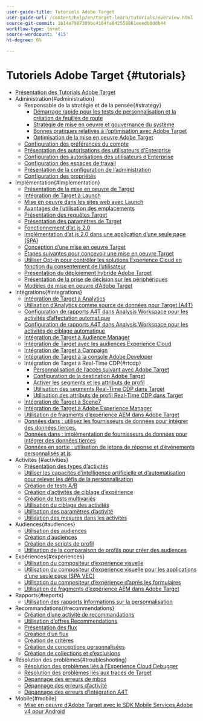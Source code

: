 ```yaml
---
user-guide-title: Tutoriels Adobe Target
user-guide-url: /content/help/en/target-learn/tutorials/overview.html
source-git-commit: 1b14e7987309bc4104fa842558861eeedb0ddb44
workflow-type: tm+mt
source-wordcount: '415'
ht-degree: 6%

---
```



# Tutoriels Adobe Target  {#tutorials}

+ [Présentation des Tutorials Adobe Target](../overview.md)
+ Administration{#administration}
   + Responsable de la stratégie et de la pensée{#strategy}
      + [Démarrage rapide pour les tests de personnalisation et la création de feuilles de route](../strategy/create-personalization-roadmap-testing-plan.md)
      + [Stratégie de mise en oeuvre et gouvernance du système](../dev101/1-1-implementation-strategy-sys-governance.md)
      + [Bonnes pratiques relatives à l’optimisation avec Adobe Target](../strategy/target-best-practices-for-optimization.md)
      + [Optimisation de la mise en oeuvre Adobe Target](../strategy/optimize-your-target-implementation.md)
   + [Configuration des préférences du compte](../administration/set-up-account-preferences.md)
   + [Présentation des autorisations des utilisateurs d’Enterprise](../administration/understanding-enterprise-user-permissions.md)
   + [Configuration des autorisations des utilisateurs d’Enterprise](../dev101/1-2-configure-ent-user-permissions.md)
   + [Configuration des espaces de travail](../administration/set-up-workspaces.md)
   + [Présentation de la configuration de l’administration](../dev101/1-3-intro-to-admin-setup.md)
   + [Configuration des propriétés](../administration/set-up-properties.md)
+ Implémentation{#implementation}
   + [Présentation de la mise en oeuvre de Target](../dev101/2-1-intro-to-target-implementation.md)
   + [Intégration de Target à Launch](../dev101/3-1-target-launch.md)
   + [Mise en oeuvre dans les sites web avec Launch](https://experienceleague.adobe.com/docs/launch-learn/implementing-in-websites-with-launch/index.html?lang=en)
   + [Avantages de l’utilisation des emplacements](../dev101/2-2-benefits-of-locations.md)
   + [Présentation des requêtes Target](../dev101/2-3-intro-to-target-requests.md)
   + [Présentation des paramètres de Target](../dev101/2-4-intro-to-target-params.md)
   + [Fonctionnement d’at.js 2.0](../implementation/understanding-how-atjs-20-works.md)
   + [Implémentation d’at.js 2.0 dans une application d’une seule page (SPA)](../implementation/implement-atjs-20-in-a-single-page-application.md)
   + [Conception d’une mise en oeuvre Target](../dev101/2-5-design-target-implementation.md)
   + [Étapes suivantes pour concevoir une mise en oeuvre Target](../dev101/2-6-next-steps-design-target-implementation.md)
   + [Utiliser Opt-in pour contrôler les solutions Experience Cloud en fonction du consentement de l’utilisateur](https://experienceleague.adobe.com/docs/id-service/using/implementation/opt-in-service/use-opt-in-to-control-experience-cloud-activities-based-on-user-consent.html?lang=en)
   + [Présentation du déploiement hybride Adobe Target](../implementation/hybrid-deployment.md)
   + [Présentation de la prise de décision sur les périphériques](../implementation/on-device-decisioning-overview.md)
   + [Modèles de mise en oeuvre d’Adobe Target](../implementation/implementation-patterns-for-adobe-target.md)
+ Intégrations{#integrations}
   + [Intégration de Target à Analytics](../dev101/3-2-target-analytics.md)
   + [Utilisation d’Analytics comme source de données pour Target (A4T)](../integrations/use-analytics-as-a-data-source-a4t.md)
   + [Configuration de rapports A4T dans Analysis Workspace pour les activités d’affectation automatique](../integrations/set-up-a4t-reports-in-analysis-workspace-for-auto-allocate-activities.md)
   + [Configuration de rapports A4T dans Analysis Workspace pour les activités de ciblage automatique](../integrations/set-up-a4t-reports-in-analysis-workspace-for-auto-target-activities.md)
   + [Intégration de Target à Audience Manager](../dev101/3-3-target-dmp.md)
   + [Intégration de Target avec les audiences Experience Cloud](../dev101/3-4-target-exc-audiences.md)
   + [Intégration de Target à Campaign](../dev101/3-6-target-campaign.md)
   + [Intégration de Target à la console Adobe Developer](../dev101/3-7-target-io.md)
   + Intégration de Target à Real-Time CDP{#rtcdp}
      + [Personnalisation de l’accès suivant avec Adobe Target](../integrations/rtcdp/next-hit-personalization.md)
      + [Configuration de la destination Adobe Target](../integrations/rtcdp/configure-the-target-destination.md)
      + [Activer les segments et les attributs de profil](../integrations/rtcdp/activate-segments-and-profile-attributes.md)
      + [Utilisation des segments Real-Time CDP dans Target](../integrations/rtcdp/use-rtcdp-segments-in-target.md)
      + [Utilisation des attributs de profil Real-Time CDP dans Target](../integrations/rtcdp/use-rtcdp-profile-attributes-in-target.md)
   + [Intégration de Target à Scene7](../dev101/3-8-target-scene7.md)
   + [Intégration de Target à Adobe Experience Manager](../dev101/3-5-target-aem.md)
   + [Utilisation de fragments d’expérience AEM dans Adobe Target](https://helpx.adobe.com/experience-manager/kt/sites/using/experience-fragment-target-offer-feature-video-use.html)
   + [Données dans : utilisez les fournisseurs de données pour intégrer des données tierces.](../integrations/use-data-providers-to-integrate-third-party-data.md)
   + [Données dans : implémentation de fournisseurs de données pour intégrer des données tierces](../integrations/implement-data-providers-to-integrate-third-party-data.md)
   + [Données en sortie : utilisation de jetons de réponse et d’événements personnalisés at.js](../integrations/use-response-tokens-and-atjs-custom-events.md)
+ Activités {#activities}
   + [Présentation des types d’activités](../activities/understanding-the-types-of-activities.md)
   + [Utiliser les capacités d’intelligence artificielle et d’automatisation pour relever les défis de la personnalisation](../activities/use-the-artificial-intelligence-and-automation-capabilities-to-meet-the-challenges-of-personalization.md)
   + [Création de tests A/B](../activities/create-ab-tests.md)
   + [Création d’activités de ciblage d’expérience](../activities/create-experience-targeting-activities.md)
   + [Création de tests multivariés](../activities/create-multivariate-tests.md)
   + [Utilisation du ciblage des activités](../activities/use-activity-targeting.md)
   + [Utilisation des paramètres d’activité](../activities/use-activity-settings.md)
   + [Utilisation des mesures dans les activités](../activities/use-metrics-in-activities.md)
+ Audiences{#audiences}
   + [Utilisation des audiences](../audiences/use-audiences.md)
   + [Création d’audiences](../audiences/create-audiences.md)
   + [Création de scripts de profil](../audiences/create-profile-scripts.md)
   + [Utilisation de la comparaison de profils pour créer des audiences](../audiences/use-profile-comparison-to-build-audiences.md)
+ Expériences{#experiences}
   + [Utilisation du compositeur d’expérience visuelle](../experiences/use-the-visual-experience-composer.md)
   + [Utilisation du compositeur d’expérience visuelle pour les applications d’une seule page (SPA VEC)](../experiences/use-the-visual-experience-composer-for-single-page-applications.md)
   + [Utilisation du compositeur d’expérience d’après les formulaires](../experiences/use-the-form-based-experience-composer.md)
   + [Utilisation de fragments d’expérience AEM dans Adobe Target](https://helpx.adobe.com/experience-manager/kt/sites/using/experience-fragment-target-offer-feature-video-use.html)
+ Rapports{#reports}
   + [Utilisation des rapports Informations sur la personnalisation](../reports/use-the-personalization-insights-reports.md)
+ Recommandations{#recommendations}
   + [Création d’une activité de recommandations](../recommendations/create-a-recommendations-activity.md)
   + [Utilisation d’offres Recommendations](../recommendations/use-recommendations-offers.md)
   + [Présentation des flux](../recommendations/understanding-feeds.md)
   + [Création d’un flux](../recommendations/create-a-feed.md)
   + [Création de critères](../recommendations/create-criteria.md)
   + [Création de conceptions personnalisées](../recommendations/create-custom-designs.md)
   + [Création de collections et d’exclusions](../recommendations/create-collections-and-exclusions.md)
+ Résolution des problèmes{#troubleshooting}
   + [Résolution des problèmes liés à l’Experience Cloud Debugger](../troubleshooting/troubleshoot-with-the-experience-cloud-debugger.md)
   + [Résolution des problèmes liés aux traces de Target](../troubleshooting/troubleshoot-with-target-traces.md)
   + [Dépannage des erreurs de mbox](../dev101/4-1-troubleshoot-mbox-errors.md)
   + [Dépannage des erreurs d’activité](../dev101/4-2-troubleshoot-activity-errors.md)
   + [Dépannage des erreurs d’intégration A4T](../dev101/4-3-troubleshoot-integration-errors.md)
+ Mobile{#mobile}
   + [Mise en oeuvre d’Adobe Target avec le SDK Mobile Services Adobe v4 pour Android](../mobile-v4/overview.md)
